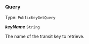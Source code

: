 

### Query

Type: `PublicKeyGetQuery`



  
<article>

***keyName*** `String` 

The name of the transit key to retrieve.

</article>

